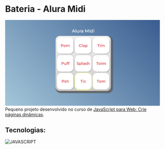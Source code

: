 # Bateria - Alura Midi

![Bateria](./images/aluramidi.png)
Pequeno projeto desenvolvido no curso de [JavaScript para Web: Crie páginas dinâmicas](https://cursos.alura.com.br/course/javascript-web-paginas-dinamicas).

## Tecnologias:

![JAVASCRIPT](https://img.shields.io/badge/javascript-%2320232a.svg?style=for-the-badge&logo=javascript&logoColor=%)
